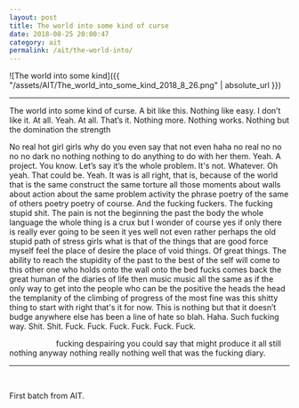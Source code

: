 ```yaml
---
layout: post
title: The world into some kind of curse
date: 2018-08-25 20:00:47
category: ait
permalink: /ait/the-world-into/ 
---
```


![The world into some kind]({{ "/assets/AIT/The_world_into_some_kind_2018_8_26.png" | absolute_url }})

---

The world into some kind of curse. A bit like this. Nothing like easy. I don’t like it. At all. Yeah. At all. That’s it. Nothing more. Nothing works. Nothing but the domination the strength

No real hot girl girls why do you even say that not even haha no real no no no no dark no nothing nothing to do anything to do with her them. Yeah. A project. You know. Let’s say it’s the whole problem. It's not. Whatever. Oh yeah. That could be. Yeah. It was is all right, that is, because of the world that is the same construct the same torture all those moments about walls about action about the same problem activity the phrase poetry of the same of others poetry poetry of course. And the fucking fuckers. The fucking stupid shit. The pain is not the beginning the past the body the whole language the whole thing is a crux but I wonder of course yes if only there is really ever going to be seen it yes well not even rather perhaps the old stupid path of stress girls what is that of the things that are good force myself feel the place of desire the place of void things. Of great things. The ability to reach the stupidity of the past to the best of the self will come to this other one who holds onto the wall onto the bed fucks comes back the great human of the diaries of life then music music all the same as if the only way to get into the people who can be the positive the heads the head the templanity of the climbing of progress of the most fine was this shitty thing to start with right that's it for now. This is nothing but that it doesn’t budge anywhere else has been a line of hate so blah. Haha. Such fucking way. Shit. Shit. Fuck. Fuck. Fuck. Fuck. Fuck. Fuck.

&emsp;&emsp;&emsp;&emsp;&emsp;&emsp;fucking despairing you could say that might produce it all still nothing anyway nothing really nothing well that was the fucking diary.


---

&nbsp;
&nbsp;


First batch from AIT.
